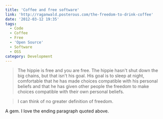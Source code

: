 ```yaml
---
title: 'Coffee and free software'
link: 'http://raganwald.posterous.com/the-freedom-to-drink-coffee'
date: '2012-03-12 19:35'
tags:
  - Code
  - Coffee
  - Free
  - 'Open Source'
  - Software
  - OSS
category: Development
---
```


>

> The hippie is free and you are free. The hippie hasn't shut down the big chains, but that isn't his goal. His goal is to sleep at night, comfortable that he has made choices compatible with his personal beliefs and that he has given other people the freedom to make choices compatible with their own personal beliefs.

> I can think of no greater definition of freedom.

A gem. I love the ending paragraph quoted above.
